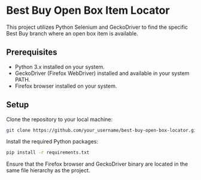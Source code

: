 # Best Buy Open Box Item Locator

This project utilizes Python Selenium and GeckoDriver to find the specific Best Buy branch where an open box item is available.

## Prerequisites

- Python 3.x installed on your system.
- GeckoDriver (Firefox WebDriver) installed and available in your system PATH.
- Firefox browser installed on your system.

## Setup
Clone the repository to your local machine:
```bash
git clone https://github.com/your_username/best-buy-open-box-locator.git
```
Install the required Python packages:
```bash
pip install -r requirements.txt
```
Ensure that the Firefox browser and GeckoDriver binary are located in the same file hierarchy as the project.
